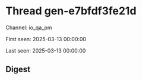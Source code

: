 # Thread gen-e7bfdf3fe21d
Channel: io_qa_pm

First seen: 2025-03-13 00:00:00

Last seen: 2025-03-13 00:00:00

## Digest


